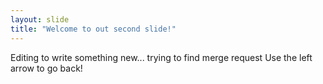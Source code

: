 ```yaml
---
layout: slide
title: "Welcome to out second slide!"
---
```

Editing to write something new... trying to find merge request
Use the left arrow to go back!
